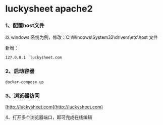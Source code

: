 # luckysheet apache2

### 1、配置host文件
以 windows 系统为例，修改：C:\Windows\System32\drivers\etc\host 文件

新增：
```text
127.0.0.1  luckysheet.com
```

### 2、启动容器 
```commandline
docker-compose up
```

### 3、浏览器访问
[http://luckysheet.com](http://luckysheet.com)

4、打开多个浏览器端口，即可完成在线编辑
